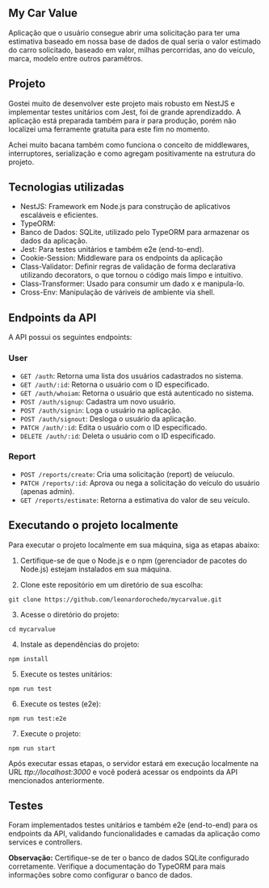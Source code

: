 ## My Car Value

Aplicação que o usuário consegue abrir uma solicitação para ter uma estimativa baseado em nossa base de dados de qual seria o valor estimado do carro solicitado, baseado em valor, milhas percorridas, ano do veículo, marca, modelo entre outros paramêtros.

## Projeto

Gostei muito de desenvolver este projeto mais robusto em NestJS e implementar testes unitários com Jest, foi de grande aprendizaddo. A aplicação está preparada também para ir para produção, porém não localizei uma ferramente gratuita para este fim no momento.

Achei muito bacana também como funciona o conceito de middlewares, interruptores, serialização e como agregam positivamente na estrutura do projeto.

## Tecnologias utilizadas

- NestJS: Framework em Node.js para construção de aplicativos escaláveis e eficientes.
- TypeORM: 
- Banco de Dados: SQLite, utilizado pelo TypeORM para armazenar os dados da aplicação.
- Jest: Para testes unitários e também e2e (end-to-end).
- Cookie-Session: Middleware para os endpoints da aplicação
- Class-Validator: Definir regras de validação de forma declarativa utilizando decorators, o que tornou o código mais limpo e intuitivo.
- Class-Transformer: Usado para consumir um dado x e manipula-lo.
- Cross-Env: Manipulação de váriveis de ambiente via shell.

## Endpoints da API

A API possui os seguintes endpoints:

### User

- `GET /auth`: Retorna uma lista dos usuários cadastrados no sistema.
- `GET /auth/:id`: Retorna o usuário com o ID especificado.
- `GET /auth/whoiam`: Retorna o usuário que está autenticado no sistema.
- `POST /auth/signup`: Cadastra um novo usuário.
- `POST /auth/signin`: Loga o usuário na aplicação.
- `POST /auth/signout`: Desloga o usuário da aplicação.
- `PATCH /auth/:id`: Edita o usuário com o ID especificado.
- `DELETE /auth/:id`: Deleta o usuário com o ID especificado.

### Report

- `POST /reports/create`: Cria uma solicitação (report) de veíuculo.
- `PATCH /reports/:id`: Aprova ou nega a solicitação do veículo do usuário (apenas admin).
- `GET /reports/estimate`: Retorna a estimativa do valor de seu veículo.

## Executando o projeto localmente

Para executar o projeto localmente em sua máquina, siga as etapas abaixo:

1. Certifique-se de que o Node.js e o npm (gerenciador de pacotes do Node.js) estejam instalados em sua máquina.

2. Clone este repositório em um diretório de sua escolha:

```shell
git clone https://github.com/leonardorochedo/mycarvalue.git
```

3. Acesse o diretório do projeto:

```shell
cd mycarvalue
```

4. Instale as dependências do projeto:

```shell
npm install
```

5. Execute os testes unitários:

```shell
npm run test
```

6. Execute os testes (e2e):

```shell
npm run test:e2e
```

7. Execute o projeto:

```shell
npm run start
```

Após executar essas etapas, o servidor estará em execução localmente na URL *ttp://localhost:3000* e você poderá acessar os endpoints da API mencionados anteriormente.

## Testes

Foram implementados testes unitários e também e2e (end-to-end) para os endpoints da API, validando funcionalidades e camadas da aplicação como services e controllers.

**Observação:** Certifique-se de ter o banco de dados SQLite configurado corretamente. Verifique a documentação do TypeORM para mais informações sobre como configurar o banco de dados.
